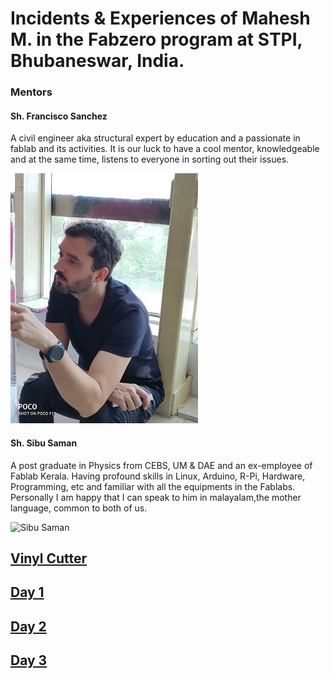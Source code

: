 # Incidents & Experiences of Mahesh M. in the Fabzero program at STPI, Bhubaneswar, India.

### Mentors
#### Sh. Francisco Sanchez
A civil engineer aka structural expert by education and a passionate in fablab and its activities. It is our luck to have a cool mentor, knowledgeable and at the same time, listens to everyone in sorting out their issues. 

![Francisco Sanchez](img/francisco.jpeg "Francisco Sanchez")

#### Sh. Sibu Saman
A post graduate in Physics from CEBS, UM & DAE and an ex-employee of Fablab Kerala. Having profound skills in Linux, Arduino, R-Pi, Hardware, Programming, etc and familiar with all the equipments in the Fablabs. Personally I am happy that I can speak to him in malayalam,the mother language, common to both of us.

![Sibu Saman](img/sibu.jpeg "Sibu Saman")


## [Vinyl Cutter](vinylplotter.md)


## [Day 1](day1.md)

## [Day 2](day2.md)

## [Day 3](day3.md)